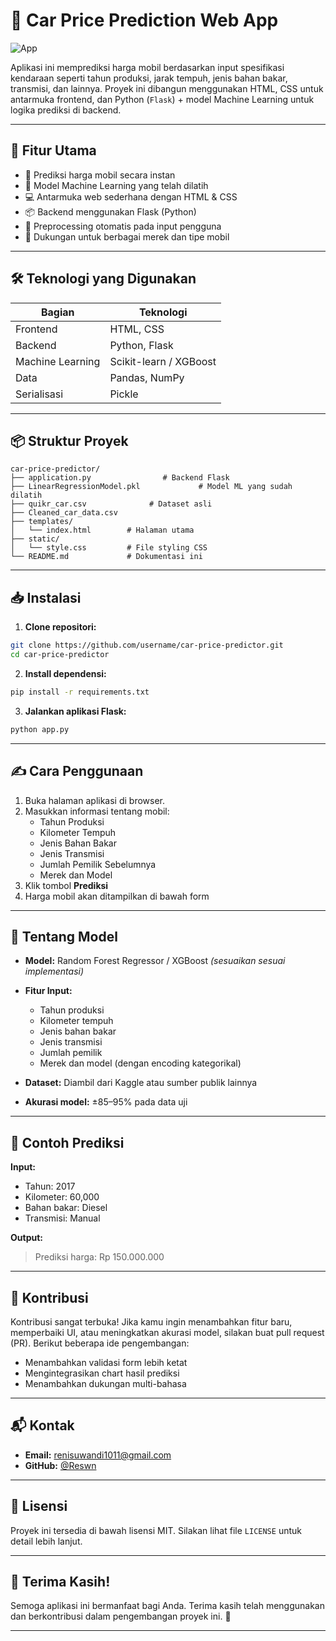 
# 🚗 Car Price Prediction Web App
![App](path-ke-gambar.jpg "Optional title")

Aplikasi ini memprediksi harga mobil berdasarkan input spesifikasi kendaraan seperti tahun produksi, jarak tempuh, jenis bahan bakar, transmisi, dan lainnya. Proyek ini dibangun menggunakan HTML, CSS untuk antarmuka frontend, dan Python (`Flask`) + model Machine Learning untuk logika prediksi di backend.

---

## 🌟 Fitur Utama

- 🔮 Prediksi harga mobil secara instan  
- 🧠 Model Machine Learning yang telah dilatih  
- 💻 Antarmuka web sederhana dengan HTML & CSS  
- 📦 Backend menggunakan Flask (Python)  
- 🧹 Preprocessing otomatis pada input pengguna  
- 🔄 Dukungan untuk berbagai merek dan tipe mobil  

---

## 🛠 Teknologi yang Digunakan

| Bagian       | Teknologi                  |
|--------------|----------------------------|
| Frontend     | HTML, CSS                  |
| Backend      | Python, Flask              |
| Machine Learning | Scikit-learn / XGBoost  |
| Data         | Pandas, NumPy              |
| Serialisasi  | Pickle                     |

---

## 📦 Struktur Proyek

```
car-price-predictor/
├── application.py                # Backend Flask
├── LinearRegressionModel.pkl             # Model ML yang sudah dilatih
├── quikr_car.csv              # Dataset asli
├── Cleaned_car_data.csv 
├── templates/
│   └── index.html        # Halaman utama
├── static/
│   └── style.css         # File styling CSS    
└── README.md             # Dokumentasi ini
```

---

## 📥 Instalasi

1. **Clone repositori:**

```bash
git clone https://github.com/username/car-price-predictor.git
cd car-price-predictor
```

2. **Install dependensi:**

```bash
pip install -r requirements.txt
```

3. **Jalankan aplikasi Flask:**

```bash
python app.py
```

---

## ✍️ Cara Penggunaan

1. Buka halaman aplikasi di browser.
2. Masukkan informasi tentang mobil:
   - Tahun Produksi
   - Kilometer Tempuh
   - Jenis Bahan Bakar
   - Jenis Transmisi
   - Jumlah Pemilik Sebelumnya
   - Merek dan Model
3. Klik tombol **Prediksi**
4. Harga mobil akan ditampilkan di bawah form

---

## 🧠 Tentang Model

- **Model:** Random Forest Regressor / XGBoost *(sesuaikan sesuai implementasi)*
- **Fitur Input:**
  - Tahun produksi
  - Kilometer tempuh
  - Jenis bahan bakar
  - Jenis transmisi
  - Jumlah pemilik
  - Merek dan model (dengan encoding kategorikal)

- **Dataset:** Diambil dari Kaggle atau sumber publik lainnya  
- **Akurasi model:** ±85–95% pada data uji

---

## 🎯 Contoh Prediksi

**Input:**
- Tahun: 2017  
- Kilometer: 60,000  
- Bahan bakar: Diesel  
- Transmisi: Manual  

**Output:**
> Prediksi harga: Rp 150.000.000

---

## 🤝 Kontribusi

Kontribusi sangat terbuka! Jika kamu ingin menambahkan fitur baru, memperbaiki UI, atau meningkatkan akurasi model, silakan buat pull request (PR). Berikut beberapa ide pengembangan:
- Menambahkan validasi form lebih ketat
- Mengintegrasikan chart hasil prediksi
- Menambahkan dukungan multi-bahasa

---

## 📬 Kontak

- **Email:** renisuwandi1011@gmail.com  
- **GitHub:** [@Reswn](https://github.com/Reswn)

---

## 📄 Lisensi

Proyek ini tersedia di bawah lisensi MIT. Silakan lihat file `LICENSE` untuk detail lebih lanjut.

---

## 🙏 Terima Kasih!

Semoga aplikasi ini bermanfaat bagi Anda. Terima kasih telah menggunakan dan berkontribusi dalam pengembangan proyek ini. 🚀

---
